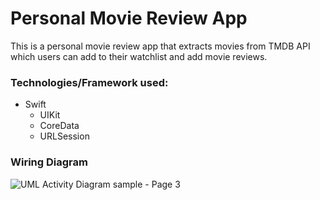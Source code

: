 # Personal Movie Review App
This is a personal movie review app that extracts movies from TMDB API which users can add to their watchlist and add movie reviews.

### Technologies/Framework used:
- Swift
  - UIKit
  - CoreData
  - URLSession

### Wiring Diagram
![UML Activity Diagram sample - Page 3](https://user-images.githubusercontent.com/22863383/163656562-36b32b4d-151f-4263-8b5d-ecb3d879b56a.jpeg)
